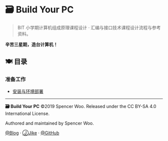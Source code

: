 # 🗃 Build Your PC

> BIT 小学期计算机组成原理课程设计 · 汇编与接口技术课程设计流程与参考资料。

**辛苦三星期，造台计算机！**

## 🍽 目录

### 准备工作

- [安装与环境部署](./1_Preparations/1_Preparations.md)


---

**🗃 Build Your PC** ©2019 Spencer Woo. Released under the CC BY-SA 4.0 International License.

Authored and maintained by Spencer Woo.

[@Blog](https://spencerwoo.com/) · [ⒿJike](https://web.okjike.com/user/4DDA0425-FB41-4188-89E4-952CA15E3C5E/post) · [@GitHub](https://github.com/spencerwooo)